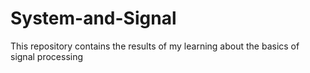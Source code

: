 # System-and-Signal
This repository contains the results of my learning about the basics of signal processing
